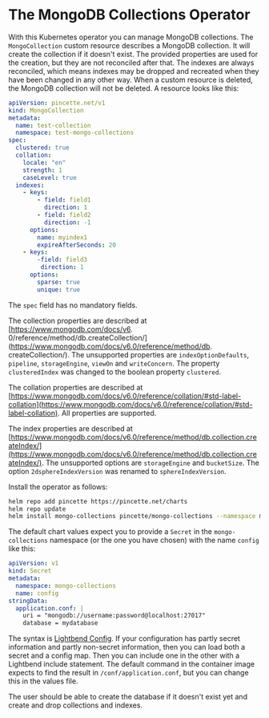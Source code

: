 # The MongoDB Collections Operator

With this Kubernetes operator you can manage MongoDB collections. The `MongoCollection` custom resource describes a MongoDB collection. It will create the collection if it doesn't exist. The provided properties are used for the creation, but they are not reconciled after that. The indexes are always reconciled, which means indexes may be dropped and recreated when they have been changed in any other way. When a custom resource is deleted, the MongoDB collection will not be deleted. A resource looks like this:

```yaml
apiVersion: pincette.net/v1
kind: MongoCollection
metadata:
  name: test-collection
  namespace: test-mongo-collections
spec:
  clustered: true  
  collation:
    locale: "en"
    strength: 1
    caseLevel: true
  indexes:
    - keys:
        - field: field1
          direction: 1
        - field: field2
          direction: -1
      options:        
        name: myindex1
        expireAfterSeconds: 20
    - keys:
        -field: field3
         direction: 1
      options:        
        sparse: true
        unique: true      
```

The `spec` field has no mandatory fields.

The collection properties are described at [https://www.mongodb.com/docs/v6.
0/reference/method/db.createCollection/](https://www.mongodb.com/docs/v6.0/reference/method/db.
createCollection/). The unsupported properties are `indexOptionDefaults`, `pipeline`, 
`storageEngine`, `viewOn` and `writeConcern`. The property `clusteredIndex` was changed to the 
boolean property `clustered`.

The collation properties are described at [https://www.mongodb.com/docs/v6.0/reference/collation/#std-label-collation](https://www.mongodb.com/docs/v6.0/reference/collation/#std-label-collation). All properties are supported.

The index properties are described at [https://www.mongodb.com/docs/v6.0/reference/method/db.collection.createIndex/](https://www.mongodb.com/docs/v6.0/reference/method/db.collection.createIndex/). The unsupported options are `storageEngine` and `bucketSize`. The option `2dsphereIndexVersion` was renamed to `sphereIndexVersion`.

Install the operator as follows:

```bash
helm repo add pincette https://pincette.net/charts
helm repo update
helm install mongo-collections pincette/mongo-collections --namespace mongo-collections --create-namespace
```

The default chart values expect you to provide a `Secret` in the `mongo-collections` namespace (or the one you have chosen) with the name `config` like this:

```yaml
apiVersion: v1
kind: Secret
metadata:
  namespace: mongo-collections
  name: config
stringData:
  application.conf: |
    uri = "mongodb://username:password@localhost:27017"
    database = mydatabase    
```

The syntax is [Lightbend Config](https://github.com/lightbend/config). If your configuration has partly secret information and partly non-secret information, then you can load both a secret and a config map. Then you can include one in the other with a Lightbend include statement. The default command in the container image expects to find the result in `/conf/application.conf`, but you can change this in the values file.

The user should be able to create the database if it doesn't exist yet and create and drop collections and indexes.
